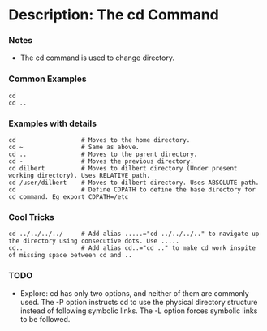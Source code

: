 # Description: The cd Command

### Notes
* The cd command is used to change directory.

### Common Examples
```shell
cd
cd ..
```

### Examples with details
```shell
cd                  # Moves to the home directory.
cd ~                # Same as above.
cd ..               # Moves to the parent directory.
cd -                # Moves the previous directory.
cd dilbert          # Moves to dilbert directory (Under present working directory). Uses RELATIVE path.
cd /user/dilbert    # Moves to dilbert directory. Uses ABSOLUTE path.
cd                  # Define CDPATH to define the base directory for cd command. Eg export CDPATH=/etc
```

### Cool Tricks
```shell
cd ../../../../     # Add alias .....="cd ../../../.." to navigate up the directory using consecutive dots. Use .....
cd..                # Add alias cd..="cd .." to make cd work inspite of missing space between cd and ..
```

### TODO
* Explore: cd has only two options, and neither of them are commonly used. The -P option instructs cd to use
  the physical directory structure instead of following symbolic links. The -L option forces symbolic links to
  be followed.
